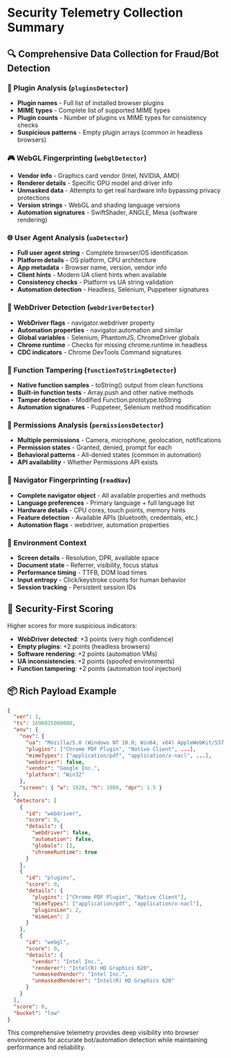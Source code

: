 # Security Telemetry Collection Summary

## 🔍 **Comprehensive Data Collection for Fraud/Bot Detection**

### **🔌 Plugin Analysis (`pluginsDetector`)**
- **Plugin names** - Full list of installed browser plugins  
- **MIME types** - Complete list of supported MIME types
- **Plugin counts** - Number of plugins vs MIME types for consistency checks
- **Suspicious patterns** - Empty plugin arrays (common in headless browsers)

### **🎮 WebGL Fingerprinting (`webglDetector`)**  
- **Vendor info** - Graphics card vendor (Intel, NVIDIA, AMD)
- **Renderer details** - Specific GPU model and driver info
- **Unmasked data** - Attempts to get real hardware info bypassing privacy protections
- **Version strings** - WebGL and shading language versions
- **Automation signatures** - SwiftShader, ANGLE, Mesa (software rendering)

### **🌐 User Agent Analysis (`uaDetector`)**
- **Full user agent string** - Complete browser/OS identification
- **Platform details** - OS platform, CPU architecture 
- **App metadata** - Browser name, version, vendor info
- **Client hints** - Modern UA client hints when available
- **Consistency checks** - Platform vs UA string validation
- **Automation detection** - Headless, Selenium, Puppeteer signatures

### **🔧 WebDriver Detection (`webdriverDetector`)**
- **WebDriver flags** - navigator.webdriver property
- **Automation properties** - navigator.automation and similar
- **Global variables** - Selenium, PhantomJS, ChromeDriver globals
- **Chrome runtime** - Checks for missing chrome.runtime in headless
- **CDC indicators** - Chrome DevTools Command signatures

### **🔧 Function Tampering (`functionToStringDetector`)**
- **Native function samples** - toString() output from clean functions
- **Built-in function tests** - Array.push and other native methods
- **Tamper detection** - Modified Function.prototype.toString
- **Automation signatures** - Puppeteer, Selenium method modification

### **🔐 Permissions Analysis (`permissionsDetector`)**
- **Multiple permissions** - Camera, microphone, geolocation, notifications
- **Permission states** - Granted, denied, prompt for each
- **Behavioral patterns** - All-denied states (common in automation)
- **API availability** - Whether Permissions API exists

### **🧭 Navigator Fingerprinting (`readNav`)**
- **Complete navigator object** - All available properties and methods
- **Language preferences** - Primary language + full language list  
- **Hardware details** - CPU cores, touch points, memory hints
- **Feature detection** - Available APIs (bluetooth, credentials, etc.)
- **Automation flags** - webdriver, automation properties

### **📱 Environment Context**
- **Screen details** - Resolution, DPR, available space
- **Document state** - Referrer, visibility, focus status  
- **Performance timing** - TTFB, DOM load times
- **Input entropy** - Click/keystroke counts for human behavior
- **Session tracking** - Persistent session IDs

## 🎯 **Security-First Scoring**

Higher scores for more suspicious indicators:
- **WebDriver detected**: +3 points (very high confidence)
- **Empty plugins**: +2 points (headless browsers)
- **Software rendering**: +2 points (automation VMs)
- **UA inconsistencies**: +2 points (spoofed environments)
- **Function tampering**: +2 points (automation tool injection)

## 📦 **Rich Payload Example**

```json
{
  "ver": 1,
  "ts": 1696035000000,
  "env": {
    "nav": {
      "ua": "Mozilla/5.0 (Windows NT 10.0; Win64; x64) AppleWebKit/537.36...",
      "plugins": ["Chrome PDF Plugin", "Native Client", ...],
      "mimeTypes": ["application/pdf", "application/x-nacl", ...],
      "webdriver": false,
      "vendor": "Google Inc.",
      "platform": "Win32"
    },
    "screen": { "w": 1920, "h": 1080, "dpr": 1.5 }
  },
  "detectors": [
    {
      "id": "webdriver",
      "score": 0,
      "details": {
        "webdriver": false,
        "automation": false,
        "globals": [],
        "chromeRuntime": true
      }
    },
    {
      "id": "plugins", 
      "score": 0,
      "details": {
        "plugins": ["Chrome PDF Plugin", "Native Client"],
        "mimeTypes": ["application/pdf", "application/x-nacl"],
        "pluginsLen": 2,
        "mimeLen": 2
      }
    },
    {
      "id": "webgl",
      "score": 0, 
      "details": {
        "vendor": "Intel Inc.",
        "renderer": "Intel(R) HD Graphics 620",
        "unmaskedVendor": "Intel Inc.",
        "unmaskedRenderer": "Intel(R) HD Graphics 620"
      }
    }
  ],
  "score": 0,
  "bucket": "low"
}
```

This comprehensive telemetry provides deep visibility into browser environments for accurate bot/automation detection while maintaining performance and reliability.